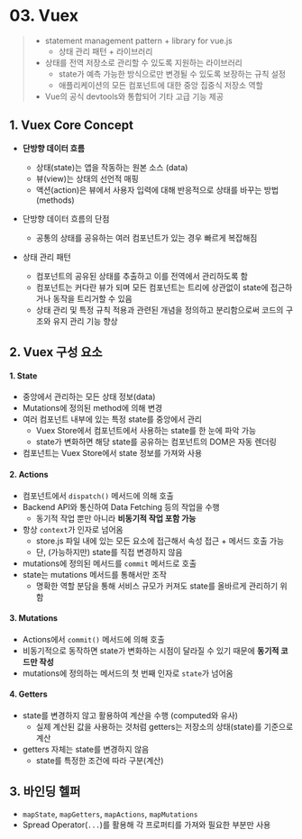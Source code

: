 # 03. Vuex

> - statement management pattern + library for vue.js
>   - 상태 관리 패턴 + 라이브러리
> - 상태를 전역 저장소로 관리할 수 있도록 지원하는 라이브러리
>   - state가 예측 가능한 방식으로만 변경될 수 있도록 보장하는 규칙 설정
>   - 애플리케이션의 모든 컴포넌트에 대한 중앙 집중식 저장소 역할
> - Vue의 공식 devtools와 통합되어 기타 고급 기능 제공



## 1. Vuex Core Concept

- **단방향 데이터 흐름**
  - 상태(state)는 앱을 작동하는 원본 소스 (data)
  - 뷰(view)는 상태의 선언적 매핑
  - 액션(action)은 뷰에서 사용자 입력에 대해 반응적으로 상태를 바꾸는 방법(methods)

- 단방향 데이터 흐름의 단점

  - 공통의 상태를 공유하는 여러 컴포넌트가 있는 경우 빠르게 복잡해짐

- 상태 관리 패턴
  - 컴포넌트의 공유된 상태를 추출하고 이를 전역에서 관리하도록 함
  - 컴포넌트는 커다란 뷰가 되며 모든 컴포넌트는 트리에 상관없이 state에 접근하거나 동작을 트리거할 수 있음
  - 상태 관리 및 특정 규칙 적용과 관련된 개념을 정의하고 분리함으로써 코드의 구조와 유지 관리 기능 향상



## 2. Vuex 구성 요소

#### 1. State

- 중앙에서 관리하는 모든 상태 정보(data)
- Mutations에 정의된 method에 의해 변경
- 여러 컴포넌트 내부에 있는 특정 state를 중앙에서 관리
  - Vuex Store에서 컴포넌트에서 사용하는 state를 한 눈에 파악 가능
  - state가 변화하면 해당 state를 공유하는 컴포넌트의 DOM은 자동 렌더링
- 컴포넌트는 Vuex Store에서 state 정보를 가져와 사용



#### 2. Actions

- 컴포넌트에서 `dispatch()` 메서드에 의해 호출
- Backend API와 통신하여 Data Fetching 등의 작업을 수행
  - 동기적 작업 뿐만 아니라 **비동기적 작업 포함 가능**
- 항상 `context`가 인자로 넘어옴
  - store.js 파일 내에 있는 모든 요소에 접근해서 속성 접근 + 메서드 호출 가능
  - 단, (가능하지만) state를 직접 변경하지 않음
- mutations에 정의된 메서드를 `commit` 메서드로 호출
- state는 mutations 메서드를 통해서만 조작
  - 명확한 역할 분담을 통해 서비스 규모가 커져도 state를 올바르게 관리하기 위함



#### 3. Mutations

- Actions에서 `commit()` 메서드에 의해 호출
- 비동기적으로 동작하면 state가 변화하는 시점이 달라질 수 있기 때문에 **동기적 코드만 작성**
- mutations에 정의하는 메서드의 첫 번째 인자로 `state`가 넘어옴



#### 4. Getters

- state를 변경하지 않고 활용하여 계산을 수행 (computed와 유사)
  - 실제 계산된 값을 사용하는 것처럼 getters는 저장소의 상태(state)를 기준으로 계산
- getters 자체는 state를 변경하지 않음
  - state를 특정한 조건에 따라 구분(계산)



## 3. 바인딩 헬퍼

- `mapState`, `mapGetters`, `mapActions`, `mapMutations`
- Spread Operator(`...`)를 활용해 각 프로퍼티를 가져와 필요한 부분만 사용

